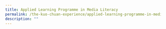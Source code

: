 ```yaml
---
title: Applied Learning Programme in Media Literacy
permalink: /the-kuo-chuan-experience/applied-learning-programme-in-media-literacy/
description: ""
---
```

